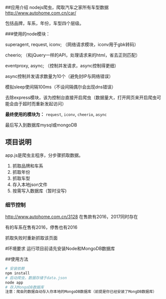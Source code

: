 ##应用介绍
nodejs爬虫，爬取汽车之家所有车型数据 http://www.autohome.com.cn/car/

包括品牌，车系，年份，车型四个层级。

###使用的node模块：

superagent, request, iconv; （网络请求模块，iconv用于gbk转码）

cheerio; （和jQuery一样的API，处理请求来的html，省去正则匹配）

eventproxy, async; （控制并发请求，async控制得更细）

async控制并发请求数量为10个（避免封IP与网络错误）

模拟sleep使间隔100ms（不设间隔偶尔会出现dns错误）

去除express模块，该为控制台直接开启爬虫（数据量大，打开网页来开启爬虫可能会由于超时而重新发起访问）

**最终使用的模块为：** `request`, `iconv`, `cheerio`, `async`

最后写入到数据库mysql或mongoDB



## 项目说明
app.js是爬虫主程序，分步骤抓取数据。

1. 抓取品牌和车系
2. 抓取年份
3. 抓取车型
4. 存入本地json文件
5. 按需写入数据库（暂时没写)

### 细节控制
http://www.autohome.com.cn/3128 在售款有2016，2017同时存在

有的车系在售有2016，停售也有2016

抓取失败时重新抓取该页面

#环境要求
运行项目前请先安装Node和MongoDB数据库


##使用方法

```bash
# 安装依赖
npm install
# 启动爬虫，数据存储于data.json
node app
# 存入MongoDB数据库
注意：爬虫的数据自动存入你本地的MongoDB数据库（前提是你已经安装了MongDB数据库）
```
